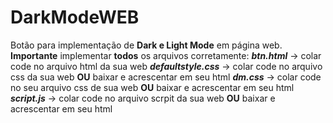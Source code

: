 # DarkModeWEB

Botão para implementação de **Dark e Light Mode** em página web.
  **Importante** implementar **todos** os arquivos corretamente:
    **_btn.html_** -> colar code no arquivo html da sua web
    **_defaultstyle.css_** -> colar code no arquivo css da sua web **OU** baixar e acrescentar em seu html
    **_dm.css_** -> colar code no seu arquivo css de sua web **OU** baixar e acrescentar em seu html
    **_script.js_** -> colar code no arquivo scrpit da sua web **OU** baixar e acrescentar em seu html
